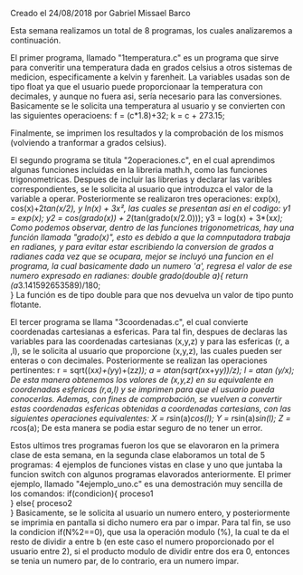Creado el 24/08/2018 por Gabriel Missael Barco

Esta semana realizamos un total de 8 programas, los cuales analizaremos a continuación.

El primer programa, llamado "1temperatura.c" es un programa que sirve para converitir una temperatura dada en grados celsius a otros sistemas de medicion, especificamente a kelvin y farenheit. La variables usadas son de tipo float ya que el usuario puede proporcionaar la temperatura con decimales, y aunque no fuera asi, sería necesario para las conversiones. Basicamente se le solicita una temperatura al usuario y se convierten con las siguientes operacioens: 
	f = (c*1.8)+32;
	k = c + 273.15;

Finalmente, se imprimen los resultados y la comprobación de los mismos (volviendo a tranformar a grados celsius).

El segundo programa se titula "2operaciones.c", en el cual aprendimos algunas funciones incluidas en la libreria math.h, como las funciones trigonometricas. Despues de incluir las librerias y declarar las varibles correspondientes, se le solicita al usuario que introduzca el valor de la variable a operar. Posteriormente se realizaron tres operaciones: exp(x), cos(x)+2*tan(x/2), y  ln(x) + 3x², las cuales se presentan asi en el codigo: 
	y1 = exp(x);
	y2 = cos(grado(x)) + 2*(tan(grado(x/2.0)));
	y3 = log(x) + 3*(x*x);
Como podemos observar, dentro de las funciones trigonometricas, hay una función llamada "grado(x)", esto es debido a que la comnputadora trabaja en radianes, y para evitar estar escribiendo la conversion de grados a radianes cada vez que se ocupara, mejor se incluyó una funcion en el programa, la cual basicamente dado un numero 'a', regresa el valor de ese numero expresado en radianes:
	double grado(double a){
		return (a*3.141592653589)/180;	
	}
La función es de tipo double para que nos devuelva un valor de tipo punto flotante.

El tercer programa se llama "3coordenadas.c", el cual convierte coordenadas cartesianas a esfericas. Para tal fin, despues de declaras las variables para las coordenadas cartesianas (x,y,z) y para las esfericas (r, a ,l), se le solicita al usuario que proporcione (x,y,z), las cuales pueden ser enteras o con decimales. Posteriormente se realizan las operaciones pertinentes: 
	r = sqrt((x*x)+(y*y)+(z*z));
	a = atan(sqrt(x*x+y*y))/z);
	l = atan (y/x);
De esta manera obtenemos los valores de (x,y,z) en su equivalente en coordenadas esfericas (r,a,l) y se imprimen para que el usuario pueda conocerlas. Ademas, con fines de comprobación, se vuelven a convertir estas coordenadas esfericas obtenidas a coordenadas cartesians, con las siguientes operaciones equivalentes:
	X = r*sin(a)*cos(l);
	Y = r*sin(a)*sin(l);
	Z = r*cos(a);
De esta manera se podia estar seguro de no tener un error.

Estos ultimos tres programas fueron los que se elavoraron en la primera clase de esta semana, en la segunda clase elaboramos un total de 5 programas: 4 ejemplos de funciones vistas en clase y uno que juntaba la funcion switch con algunos programas elavorados anteriormente. El primer ejemplo, llamado "4ejemplo_uno.c" es una demostración muy sencilla de los comandos:
	if(condicion){
		proceso1	
	}
	else{
		proceso2	
	}
Basicamente, se le solicita al usuario un numero entero, y posteriormente se imprimia en pantalla si dicho numero era par o impar. Para tal fin, se uso la condicion if(N%2==0), que usa la operación modulo (%), la cual te da el resto de dividir a entre b (en este caso el numero proporcionado por el usuario entre 2), si el producto modulo de dividir entre dos era 0, entonces se tenia un numero par, de lo contrario, era un numero impar.




